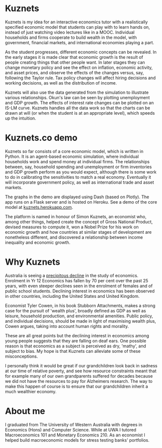 # Kuznets
Kuznets is my idea for an interactive economics tutor with a realistically specified economic model that students can play with to learn hands on, instead of just watching video lectures like in a MOOC. Individual households and firms cooperate to build wealth in the model, with government, financial markets, and international economies playing a part.

As the student progresses, different economic concepts can be revealed. In the early stages it is made clear that economic growth is the result of people creating things that other people want. In later stages they can change monetary policy and see the effect on inflation, economic activity, and asset prices, and observe the effects of the changes versus, say, following the Taylor rule. Tax policy changes will affect hiring decisions and working decisions, as well as the distribution of income.

Kuznets will also use the data generated from the simulation to illustrate various relationships. Okun's law can be seen by plotting unemployment and GDP growth. The effects of interest rate changes can be plotted on an IS-LM curve. Kuznets handles all the data work so that the charts can be drawn at will (or when the student is at an appropriate level), which speeds up the intuition.

# Kuznets.co demo
Kuznets so far consists of a core economic model, which is written in Python. It is an agent-based economic simulation, where individual households work and spend money at individual firms. The relationships between, say, household spending and unemployment or firm inventories and GDP growth perform as you would expect, although there is some work to do in calibrating the sensitivities to match a real economy. Eventually it will incorporate government policy, as well as international trade and asset markets.

The graphs in the demo are displayed using Dash (based on Plotly). The app runs on a Flask server and is hosted on Heroku. See a demo of the core model at [kuznets.herokuapp.com](http://kuznets.herokuapp.com).

The platform is named in honour of Simon Kuznets, an economist who, among other things, helped create the concept of Gross National Product, devised measures to compute it, won a Nobel Prize for his work on economic growth and how countries at similar stages of development are nonetheless different, and discovered a relationship between income inequality and economic growth.

# Why Kuznets

Australia is seeing a [precipitous decline](https://www.rba.gov.au/speeches/2018/sp-so-2018-05-26.html) in the study of economics. Enrolment in Yr 12 Economics has fallen by 70 per cent over the past 25 years, with even steeper declines seen in the enrolment of females and of public school students. Declining interest in economics has been observed in other countries, including the United States and United Kingdom.

Economist Tyler Cowen, in his book Stubborn Attachments, makes a strong case for the pursuit of 'wealth plus', broadly defined as GDP as well as leisure, household production, and environmental amenities. Public policy, and individual decisions, should be made in light of maximising wealth plus, Cowen argues, taking into account human rights and morality.

These are all great points but the declining interest in economics among young people suggests that they are falling on deaf ears. One possible reason is that economics as a subject is perceived as dry, 'mathy', and subject to bias. My hope is that Kuznets can alleviate some of these misconceptions.

I personally think it would be great if our grandchildren look back in sadness at our time of relative poverty, and see how resource constraints meant that for example many of our own grandparents suffered for decades because we did not have the resources to pay for Alzheimers research. The way to make this happen of course is to ensure that our grandchildren inherit a much wealthier economy.

# About me

I graduated from The University of Western Australia with degrees in Economics (Hons) and Computer Science. While at UWA I tutored Macroeconomics 101 and Monetary Economics 210. As an economist I helped build macroeconomic models for stress testing banks' portfolios.
